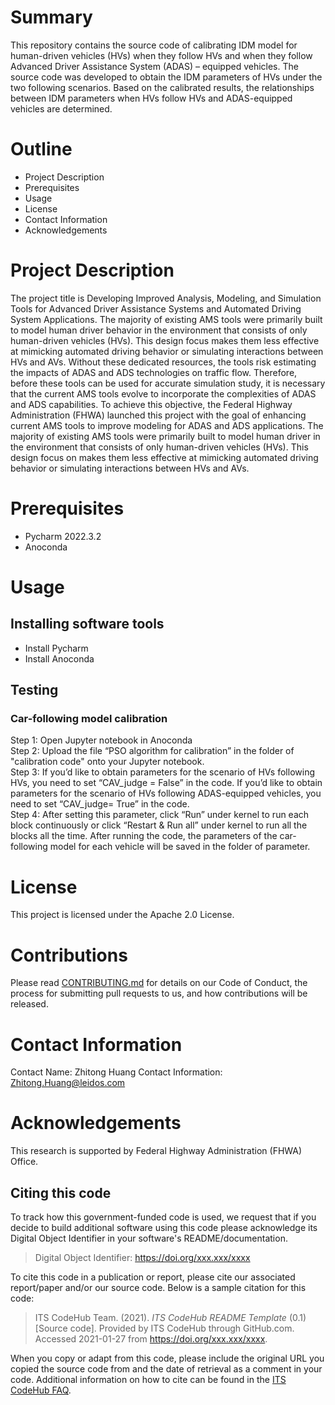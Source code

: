 # Summary
This repository contains the source code of calibrating IDM model for human-driven vehicles (HVs) when they follow HVs and when they follow Advanced Driver Assistance System (ADAS) – equipped vehicles. 
The source code was developed to obtain the IDM parameters of HVs under the two following scenarios. Based on the calibrated results, the relationships between IDM parameters when HVs follow HVs and ADAS-equipped 
vehicles are determined. 
# Outline
* Project Description
* Prerequisites
* Usage
* License
* Contact Information
* Acknowledgements
# Project Description
The project title is Developing Improved Analysis, Modeling, and Simulation Tools for Advanced Driver Assistance Systems and Automated Driving System Applications. The majority of existing AMS tools were 
primarily built to model human driver behavior in the environment that consists of only human-driven vehicles (HVs). This design focus makes them less effective at mimicking automated driving behavior or 
simulating interactions between HVs and AVs. Without these dedicated resources, the tools risk estimating the impacts of ADAS and ADS technologies on traffic flow. Therefore, before these tools can be used 
for accurate simulation study, it is necessary that the current AMS tools evolve to incorporate the complexities of ADAS and ADS capabilities. To achieve this objective, the Federal Highway Administration (FHWA) 
launched this project with the goal of enhancing current AMS tools to improve modeling for ADAS and ADS applications. The majority of existing AMS tools were primarily built to model human driver in the environment 
that consists of only human-driven vehicles (HVs). This design focus on makes them less effective at mimicking automated driving behavior or simulating interactions between HVs and AVs. 
# Prerequisites
* Pycharm 2022.3.2
* Anoconda
# Usage
## Installing software tools
* Install Pycharm
* Install Anoconda
## Testing
### Car-following model calibration
Step 1: Open Jupyter notebook in Anoconda\
Step 2: Upload the file “PSO algorithm for calibration” in the folder of "calibration code" onto your Jupyter notebook.\
Step 3: If you’d like to obtain parameters for the scenario of HVs following HVs, you need to set “CAV_judge = False” in the code. If you’d like to obtain parameters for the scenario of HVs following ADAS-equipped vehicles, you need to set “CAV_judge= True” in the code.\
Step 4: After setting this parameter, click “Run” under kernel to run each block continuously or click “Restart & Run all” under kernel to run all the blocks all the time. After running the code, the parameters of the car-following model for each vehicle will be saved in the folder of parameter.
# License
This project is licensed under the Apache 2.0 License.
# Contributions

Please read [CONTRIBUTING.md](https://github.com/usdot-jpo-codehub/codehub-readme-template/blob/master/Contributing.MD) for details on our Code of Conduct, the process for submitting pull requests to us, and how contributions will be released.

# Contact Information

Contact Name: Zhitong Huang
Contact Information: Zhitong.Huang@leidos.com
# Acknowledgements
This research is supported by Federal Highway Administration (FHWA) Office.
## Citing this code
To track how this government-funded code is used, we request that if you decide to build additional software using this code please acknowledge its Digital Object Identifier in your software's README/documentation.

> Digital Object Identifier: https://doi.org/xxx.xxx/xxxx

To cite this code in a publication or report, please cite our associated report/paper and/or our source code. Below is a sample citation for this code:

> ITS CodeHub Team. (2021). _ITS CodeHub README Template_ (0.1) [Source code]. Provided by ITS CodeHub through GitHub.com. Accessed 2021-01-27 from https://doi.org/xxx.xxx/xxxx.

When you copy or adapt from this code, please include the original URL you copied the source code from and the date of retrieval as a comment in your code. Additional information on how to cite can be found in the [ITS CodeHub FAQ](https://its.dot.gov/code/#/faqs).

